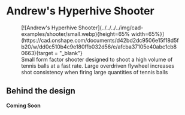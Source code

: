 <meta property="og:title" content="Shooter CAD Example: Hyperhive Shooter">
<meta property="og:type" content="website">
<meta property="og:url" content="https://www.frcdesign.org/cad-examples/shooter/examples/small/">
<meta property="og:image" content="https://www.frcdesign.org/img/cad-examples/shooter/small.webp">
<meta name="theme-color" content="#4CAE4F">
<meta name="twitter:card" content="summary_large_image">

# Andrew's Hyperhive Shooter

<figure markdown="span">
[![Andrew's Hyperhive Shooter](../../../../img/cad-examples/shooter/small.webp){height=65% width=65%}](https://cad.onshape.com/documents/d42bd2dc9506e15f18d5fb20/w/dd0c510b4c9e180ffb032d56/e/afcba37105e40abc1cb80663){target = "_blank"}
<figcaption>Small form factor shooter designed to shoot a high volume of tennis balls at a fast rate. Large overdriven flywheel increases shot consistency when firing large quantities of tennis balls</figcaption>
</figure>


## Behind the design

**Coming Soon**

